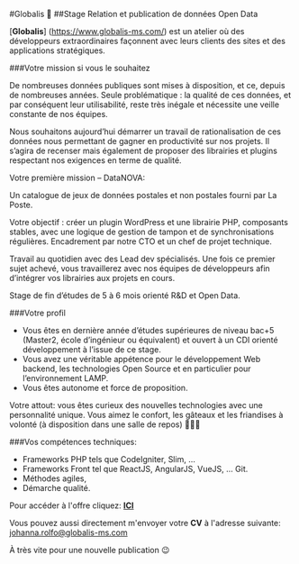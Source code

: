 #Globalis 🐘
##Stage Relation et publication de données Open Data

[**Globalis**] (https://www.globalis-ms.com/) est un atelier où des développeurs extraordinaires façonnent avec leurs clients des sites et des applications stratégiques.

###Votre mission si vous le souhaitez 

De nombreuses données publiques sont mises à disposition, et ce, depuis de nombreuses années. Seule problématique : la qualité de ces données, et par conséquent leur utilisabilité, reste très inégale et nécessite une veille constante de nos équipes.

Nous souhaitons aujourd’hui démarrer un travail de rationalisation de ces données nous permettant de gagner en productivité sur nos projets. Il s’agira de recenser mais également de proposer des librairies et plugins respectant nos exigences en terme de qualité.

Votre première mission – DataNOVA:

Un catalogue de jeux de données postales et non postales fourni par La Poste.

Votre objectif : créer un plugin WordPress et une librairie PHP, composants stables, avec une logique de gestion de tampon et de synchronisations régulières.
Encadrement par notre CTO et un chef de projet technique.

Travail au quotidien avec des Lead dev spécialisés.
Une fois ce premier sujet achevé, vous travaillerez avec nos équipes de développeurs afin d’intégrer vos librairies aux projets en cours.

Stage de fin d’études de 5 à 6 mois orienté R&D et Open Data.

###Votre profil

- Vous êtes en dernière année d’études supérieures de niveau bac+5 (Master2, école d’ingénieur ou équivalent) et ouvert à un CDI orienté développement à l’issue de ce stage.
- Vous avez une véritable appétence pour le développement Web  backend, les technologies Open Source et en particulier pour l’environnement LAMP.
- Vous êtes autonome et force de proposition.

Votre attout: vous êtes curieux des nouvelles technologies avec une personnalité unique. Vous aimez le confort, les gâteaux et les friandises à volonté (à disposition dans une salle de repos) 🍭🧁🍩 

###Vos compétences techniques:
 
- Frameworks PHP tels que CodeIgniter, Slim, …
- Frameworks Front tel que ReactJS, AngularJS, VueJS, …
Git.
- Méthodes agiles,
- Démarche qualité.

Pour accéder à l'offre cliquez: [**ICI**](https://www.globalis-ms.com/jobs/offres-emploi-stage-mission/stage-paris-opendata-developpement-web/ "C'est parti")  

Vous pouvez aussi directement m'envoyer votre **CV** à l'adresse suivante: <johanna.rolfo@globalis-ms.com>

À très vite pour une nouvelle publication 😉
